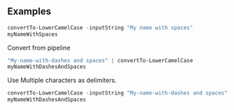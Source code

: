 Examples
--------

```powershell
convertTo-LowerCamelCase -inputString "My name with spaces"
myNameWithSpaces
```

Convert from pipeline

```powershell
"My-name-with-dashes and spaces" | convertTo-LowerCamelCase
myNameWithDashesAndSpaces
```

Use Multiple characters as delimiters.

```powershell
convertTo-LowerCamelCase -inputString "My-name-with-dashes and spaces" -deliminator " ", "-"
myNameWithDashesAndSpaces
```
